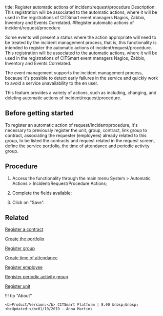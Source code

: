title: Register automatic actions of incident/request/procedure
Description: This registration will be associated to the automatic actions, where it will be used in the registrations of CITSmart event managers Nagios, Zabbix, Inventory and Events Correlated.
#Register automatic actions of incident/request/procedure

Some events will present a status where the action appropriate will need to be
treated by the incident management process, that is, this functionality is
intended to register the automatic actions of incident/request/procedure. This
registration will be associated to the automatic actions, where it will be used
in the registrations of CITSmart event managers Nagios, Zabbix, Inventory and
Events Correlated.

The event management supports the incident management process, because it's
possible to detect early failures in the service and quickly work to avoid a
service unavailability to the en user.

This feature provides a variety of actions, such as including, changing, and
deleting automatic actions of incident/request/procedure.

Before getting started
--------------------------

To register an automatic action of request/incident/procedure, it's necessary to
previously register the unit, group, contract, link group to contract,
associating the requester (employees) already related to this group, to be
listed the contracts and request related in the request screen, define the
service portfolio, the time of attendance and periodic activity group.

Procedure
-------------

1.  Access the functionality through the main menu System \> Automatic Actions
    \> Incident/Request/Procedure Actions;

2.  Complete the fields available;

3.  Click on "Save".

Related
-------

[Register a contract](/en-us/citsmart-platform-8/additional-features/contract-management/use/register-contract.html)

[Create the portfolio](/en-us/citsmart-platform-8/processes/portfolio-and-catalog/use/create-the-portfolio.html)

[Register group](/en-us/citsmart-platform-8/initial-settings/access-settings/user/register-groups.html)

[Create time of attendance](/en-us/citsmart-platform-8/processes/service-level/configuration/create-time-attendance.html)

[Register employee](/en-us/citsmart-platform-8/initial-settings/access-settings/user/register-employee.html)

[Register periodic activity group](/en-us/citsmart-platform-8/additional-features/automation-of-operation/configuration/periodic-activity-group.html)

[Register unit](/en-us/citsmart-platform-8/platform-administration/region-and-language/register-unit.html)


!!! tip "About"

    <b>Product/Version:</b> CITSmart Platform | 8.00 &nbsp;&nbsp;
    <b>Updated:</b>01/10/2019 - Anna Martins
